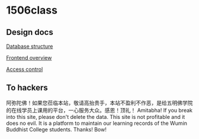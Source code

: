 # 1506class

Design docs
-----------
[Database structure](https://docs.google.com/document/d/1SACT2kfJpqAU_GyAZNAFLb-LTRKl3gU1wRCzh0vSRVQ/edit?usp=sharing)

[Frontend overview](https://docs.google.com/document/d/1gsLjFPVJML9gIhd_z-isD7rLHjKotTwRQ4f1rGDEFMk/edit?usp=sharing)

[Access control](https://docs.google.com/document/d/1NxK2zozyfGPyECCN5seXgqHlCDPok4f0kDeiv4VNpAo/edit?usp=sharing)



To hackers
----------
阿弥陀佛！如果您莅临本站，敬请高抬贵手，本站不盈利不作恶，是给五明佛学院的在线学员上课用的平台，一心服务大众。感恩！顶礼！
Amitabha! If you break into this site, please don't delete the data. This site is not profitable and it does no evil. It is a platform to maintain our learning records of the Wumin Buddhist College students. Thanks! Bow!
